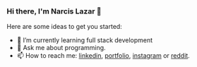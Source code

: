### Hi there, I'm Narcis Lazar 👋

Here are some ideas to get you started:

- 🌱 I’m currently learning full stack development
- 💬 Ask me about programming. 
- 📫 How to reach me: <a href="https://linkedin.com/in/narcislazar">linkedin</a>, <a href="https://lazarnarcis.github.io">portfolio</a>, <a href="https://isntagram.com/narcis.203">instagram</a> or <a href="https://www.reddit.com/u/narcis340?utm_medium=android_app&utm_source=share">reddit</a>.
